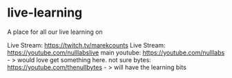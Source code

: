 # live-learning
A place for all our live learning on 

Live Stream: https://twitch.tv/marekcounts
Live Stream: https://youtube.com/nulllabslive
main youtube: https://youtube.com/nulllabs - > would love get something here. not sure
bytes: https://youtube.com/thenullbytes - > will have the learning bits


